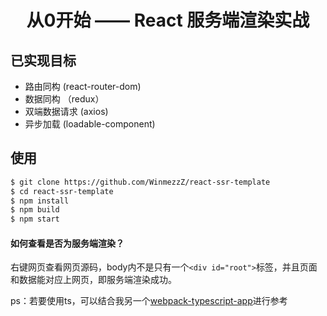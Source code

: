 <h1 align="center">从0开始 —— React 服务端渲染实战</h1>

## 已实现目标

- 路由同构 (react-router-dom)
- 数据同构 （redux）
- 双端数据请求 (axios)
- 异步加载 (loadable-component)

## 使用

```bash
$ git clone https://github.com/WinmezzZ/react-ssr-template
$ cd react-ssr-template
$ npm install
$ npm build
$ npm start
```

#### 如何查看是否为服务端渲染？

右键网页查看网页源码，body内不是只有一个`<div id="root">`标签，并且页面和数据能对应上网页，即服务端渲染成功。

ps：若要使用ts，可以结合我另一个[webpack-typescript-app](https://github.com/WinmezzZ/webpack-typescript-app)进行参考